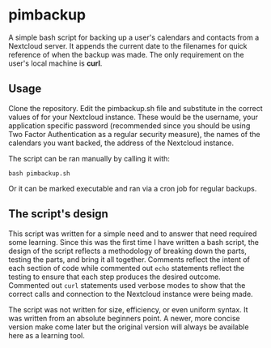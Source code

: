 # pimbackup

A simple bash script for backing up a user's calendars and contacts from a Nextcloud server.  It appends the current date
to the filenames for quick reference of when the backup was made.  The only requirement on the user's local machine is 
**curl**.

## Usage

Clone the repository.  Edit the pimbackup.sh file and substitute in the correct values of for your Nextcloud instance.  These
would be the username, your application specific password (recommended since you should be using Two Factor Authentication as
a regular security measure), the names of the calendars you want backed, the address of the Nextcloud instance.

The script can be ran manually by calling it with:

```
bash pimbackup.sh
```

Or it can be marked executable and ran via a cron job for regular backups.

## The script's design

This script was written for a simple need and to answer that need required some learning.  Since this was the first time
I have written a bash script, the design of the script reflects a methodology of breaking down the parts, testing the parts,
and bring it all together.  Comments reflect the intent of each section of code while commented out `echo` statements reflect
the testing to ensure that each step produces the desired outcome. Commented out `curl` statements used verbose modes to
show that the correct calls and connection to the Nextcloud instance were being made.

The script was not written for size, efficiency, or even uniform syntax.  It was written from an absolute beginners point.
A newer, more concise version make come later but the original version will always be available here as a learning tool.

